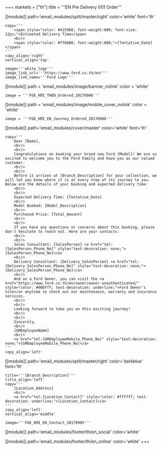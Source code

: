 +++
markets = ["th"]
title = '''EN Pre Delivery 001 Order'''

[[module]]
path='email_modules/split/master/right'
color='white'
font='th'

	copy='''
		<span style="color: #425968; font-weight:800; font-size: 12px;">Estimated Delivery Time</span>
		<br/>
		<span style="color: #ff6600; font-weight:800;">[Tentative_Date]</span>
	'''
	copy_align='right'
	vertical_align='top'

	image='''white_logo'''
	image_link_url='''https://www.ford.co.th/en/'''
	image_link_name='''Ford Logo'''

[[module]]
path = 'email_modules/image/banner_nolink'
color = 'white'

	image = '''FGE_KMI_THEN_Ordered_20170906'''

[[module]]
path = 'email_modules/image/mobile_cover_nolink'
color = 'white'

	image = '''FGE_KMI_EN_Journey_Ordered_20170908'''

[[module]]
path='email_modules/cover/master'
color='white'
font='th'

	copy='''
		Dear [Name],
		<br/>
		<br/>
		Congratulations on booking your brand new Ford [Model]! We are so excited to welcome you to the Ford Family and have you as our valued customer.
		<br/>
		<br/>
		Before it arrives at [Branch_Description] for your collection, we will let you know where it is at every step of its journey to you. Below are the details of your booking and expected delivery time:
		<br/>
		<br/>
		Expected Delivery Time: [Tentative_Date]
		<br/>
		Model Booked: [Model_Description]
		<br/>
		Purchased Price: [Total_Amount]
		<br/>
		<br/>
		If you have any questions or concerns about this booking, please don't hesitate to reach out. Here are your contacts:
		<br/>
		<br/>
		Sales Consultant: [SalesPerson] <a href="tel:[SalesPerson_Phone_No]" style="text-decoration: none;">[SalesPerson_Phone_No]</a>
		<br/>
		Delivery Consultant: [Delivery_SalesPerson] <a href="tel:[Delivery_SalesPerson_Phone_No]" style="text-decoration: none;">[Delivery_SalesPerson_Phone_No]</a>
		<br/>
		And as a Ford Owner, you can visit the <a href="https://www.ford.co.th/en/owner/owner-unauthenticated/" style="color: #006fff; text-decoration: underline;">Ford Owner's Site</a> anytime to check out our maintenance, warranty and insurance services.
		<br/>
		<br/>
		Looking forward to take you on this exciting journey!
		<br/>
		<br/>
		Sincerely,
		<br/>
		[GMEmployeeName]
		<br/>
		<a href="tel:[GMEmployeeMobile_Phone_No]" style="text-decoration: none;">[GMEmployeeMobile_Phone_No]</a>
	'''
	copy_align='left'

[[module]]
path='email_modules/split/master/right'
color='darkblue'
font='th'

	title='''[Branch_Description]'''
	title_align='left'
	copy='''
		[Location_Address]
		<br/>
		<a href="tel:[Location_Contact]" style="color: #ffffff; text-decoration: underline;">[Location_Contact]</a>
	'''
	copy_align='left'
	vertical_align='middle'

	image='''FGE_KMI_EN_Contact_20170905'''

[[module]]
path='email_modules/footer/th/en_social'
color='white'

[[module]]
path='email_modules/footer/th/en_online'
color='white'
+++